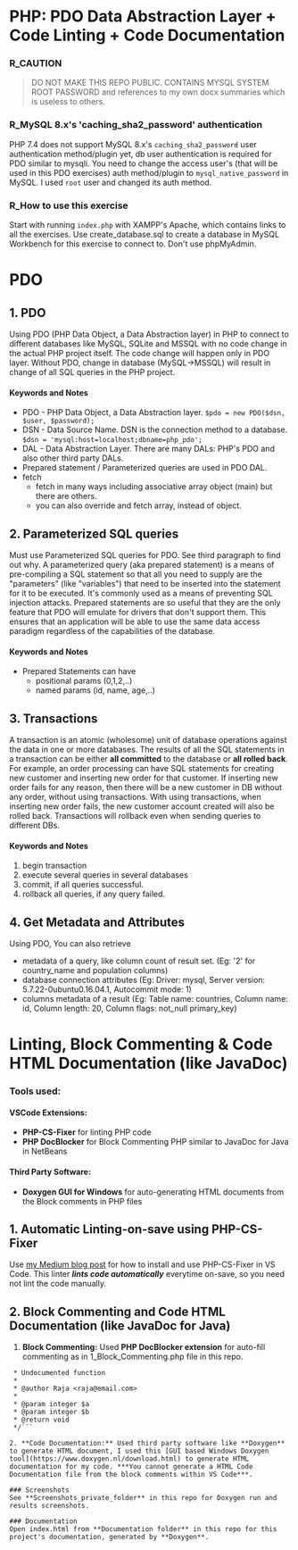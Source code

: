 # PHP: PDO Data Abstraction Layer + Code Linting + Code Documentation

### R_CAUTION
> DO NOT MAKE THIS REPO PUBLIC. CONTAINS MYSQL SYSTEM ROOT PASSWORD and references to my own docx summaries which is useless to others.

### R_MySQL 8.x's 'caching_sha2_password' authentication
PHP 7.4 does not support MySQL 8.x's ```caching_sha2_password``` user authentication method/plugin yet, db user authentication is required for PDO similar to mysqli. You need to change the access user's (that will be used in this PDO exercises) auth method/plugin to ```mysql_native_password``` in MySQL. I used ```root``` user and changed its auth method.

### R_How to use this exercise
Start with running ```index.php``` with XAMPP's Apache, which contains links to all the exercises. Use create_database.sql to create a database in MySQL Workbench for this exercise to connect to. Don't use phpMyAdmin. 

# PDO

## 1. PDO 
Using PDO (PHP Data Object, a Data Abstraction layer) in PHP to connect to different databases like MySQL, SQLite and MSSQL with no code change in the actual PHP project itself. The code change will happen only in PDO layer. Without PDO, change in database (MySQL->MSSQL) will result in change of all SQL queries in the PHP project.

#### Keywords and Notes
- PDO - PHP Data Object, a Data Abstraction layer. ```$pdo = new PDO($dsn, $user, $password);```
- DSN - Data Source Name. DSN is the connection method to a database. ```$dsn = 'mysql:host=localhost;dbname=php_pdo';```
- DAL - Data Abstraction Layer. There are many DALs: PHP's PDO and also other third party DALs.
- Prepared statement / Parameterized queries are used in PDO DAL.
- fetch 
  - fetch in many ways including associative array object (main) but there are others.
  - you can also override and fetch array, instead of object.

 ## 2. Parameterized SQL queries
 Must use Parameterized SQL queries for PDO. See third paragraph to find out why.
 A parameterized query (aka prepared statement) is a means of pre-compiling a SQL statement so that all you need to supply are the "parameters" (like "variables") that need to be inserted into the statement for it to be executed. It's commonly used as a means of preventing SQL injection attacks.
 Prepared statements are so useful that they are the only feature that PDO will emulate for drivers that don't support them. This ensures that an application will be able to use the same data access paradigm regardless of the capabilities of the database.

#### Keywords and Notes
- Prepared Statements can have
  - positional params (0,1,2,..)
  - named params (id, name, age,..)

## 3. Transactions
 A transaction is an atomic (wholesome) unit of database operations against the data in one or more databases. The results of all the SQL statements in a transaction can be either **all committed** to the database or **all rolled back**.
 For example, an order processing can have SQL statements for creating new customer and inserting new order for that customer. If inserting new order fails for any reason, then there will be a new customer in DB without any order, without using transactions. With using transactions, when inserting new order fails, the new customer account created will also be rolled back. 
 Transactions will rollback even when sending queries to different DBs.

#### Keywords and Notes
1. begin transaction
2. execute several queries in several databases
3. commit, if all queries successful.
4. rollback all queries, if any query failed.

## 4. Get Metadata and Attributes
Using PDO, You can also retrieve
- metadata of a query, like column count of result set. (Eg: '2' for country_name and population columns)
- database connection attributes (Eg: Driver: mysql, Server version: 5.7.22-0ubuntu0.16.04.1, Autocommit mode: 1)
- columns metadata of a result (Eg: Table name: countries, Column name: id, Column length: 20, Column flags: not_null primary_key)

# Linting, Block Commenting & Code HTML Documentation (like JavaDoc)

### Tools used:
#### VSCode Extensions: 
* **PHP-CS-Fixer** for linting PHP code
* **PHP DocBlocker** for Block Commenting PHP similar to JavaDoc for Java in NetBeans
#### Third Party Software: 
* **Doxygen GUI for Windows** for auto-generating HTML documents from the Block comments in PHP files

## 1. Automatic Linting-on-save using PHP-CS-Fixer
Use [my Medium blog post](https://medium.com/@armorasha/php-cs-fixer-how-to-install-vs-code-2020-windows-10-75b6d5ed03ce) for how to install and use PHP-CS-Fixer in VS Code. This linter ***lints code automatically*** everytime on-save, so you need not lint the code manually.

## 2. Block Commenting and Code HTML Documentation (like JavaDoc for Java)
1. **Block Commenting:** Used **PHP DocBlocker extension** for auto-fill commenting as in 1_Block_Commenting.php file in this repo. 
```/**
 * Undocumented function
 *
 * @author Raja <raja@email.com>
 *
 * @param integer $a
 * @param integer $b
 * @return void
 */```
 
2. **Code Documentation:** Used third party software like **Doxygen** to generate HTML document, I used this [GUI based Windows Doxygen tool](https://www.doxygen.nl/download.html) to generate HTML documentation for my code. ***You cannot generate a HTML Code Documentation file from the block comments within VS Code***.

### Screenshots
See **Screenshots_private_folder** in this repo for Doxygen run and results screenshots.

### Documentation
Open index.html from **Documentation folder** in this repo for this project's documentation, generated by **Doxygen**.

